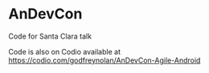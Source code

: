 # AnDevCon
Code for Santa Clara talk

Code is also on Codio available at https://codio.com/godfreynolan/AnDevCon-Agile-Android
